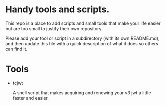 # Handy tools and scripts.

This repo is a place to add scripts and small tools that make your life easier but are too small to justify their own repository.

Please add your tool or script in a subdirectory (with its own README.md), and then update this file with a quick description of what it does so others can find it.

# Tools

* tcjwt

  A shell script that makes acquiring and renewing your v3 jwt a little faster and easier.
  
